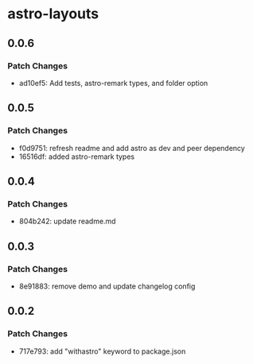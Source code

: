 # astro-layouts

## 0.0.6

### Patch Changes

- ad10ef5: Add tests, astro-remark types, and folder option

## 0.0.5

### Patch Changes

- f0d9751: refresh readme and add astro as dev and peer dependency
- 16516df: added astro-remark types

## 0.0.4

### Patch Changes

- 804b242: update readme.md

## 0.0.3

### Patch Changes

- 8e91883: remove demo and update changelog config

## 0.0.2

### Patch Changes

- 717e793: add "withastro" keyword to package.json
